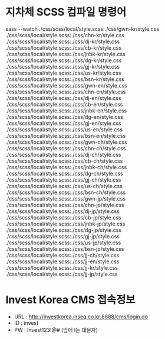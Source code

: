 # 지차체 SCSS 컴파일 명령어
sass --watch ./css/scss/local/style.scss:./css/gwn-kr/style.css ./css/scss/local/style.scss:./css/chn-kr/style.css ./css/scss/local/style.scss:./css/dj-kr/style.css ./css/scss/local/style.scss:./css/cb-kr/style.css ./css/scss/local/style.scss:./css/jnbk-kr/style.css ./css/scss/local/style.scss:./css/dg-kr/style.css ./css/scss/local/style.scss:./css/gj-kr/style.css ./css/scss/local/style.scss:./css/us-kr/style.css ./css/scss/local/style.scss:./css/bsn-kr/style.css ./css/scss/local/style.scss:./css/gwn-en/style.css ./css/scss/local/style.scss:./css/chn-en/style.css ./css/scss/local/style.scss:./css/dj-en/style.css ./css/scss/local/style.scss:./css/cb-en/style.css ./css/scss/local/style.scss:./css/jnbk-en/style.css ./css/scss/local/style.scss:./css/dg-en/style.css ./css/scss/local/style.scss:./css/gj-en/style.css ./css/scss/local/style.scss:./css/us-en/style.css ./css/scss/local/style.scss:./css/bsn-en/style.css ./css/scss/local/style.scss:./css/gwn-ch/style.css ./css/scss/local/style.scss:./css/chn-ch/style.css ./css/scss/local/style.scss:./css/dj-ch/style.css ./css/scss/local/style.scss:./css/cb-ch/style.css ./css/scss/local/style.scss:./css/jnbk-ch/style.css ./css/scss/local/style.scss:./css/dg-ch/style.css ./css/scss/local/style.scss:./css/gj-ch/style.css ./css/scss/local/style.scss:./css/us-ch/style.css ./css/scss/local/style.scss:./css/bsn-ch/style.css ./css/scss/local/style.scss:./css/gwn-jp/style.css ./css/scss/local/style.scss:./css/chn-jp/style.css ./css/scss/local/style.scss:./css/dj-jp/style.css ./css/scss/local/style.scss:./css/cb-jp/style.css ./css/scss/local/style.scss:./css/jnbk-jp/style.css ./css/scss/local/style.scss:./css/dg-jp/style.css ./css/scss/local/style.scss:./css/gj-jp/style.css ./css/scss/local/style.scss:./css/us-jp/style.css ./css/scss/local/style.scss:./css/bsn-jp/style.css ./css/scss/local/style.scss:./css/jj-ch/style.css ./css/scss/local/style.scss:./css/jj-en/style.css ./css/scss/local/style.scss:./css/jj-kr/style.css ./css/scss/local/style.scss:./css/jj-jp/style.css

# Invest Korea CMS 접속정보
- URL : http://investkorea.inseq.co.kr:8888/cms/login.do
- ID : invest
- PW : Invest123!@# (앞에 I는 대문자)

